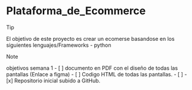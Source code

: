 # Plataforma_de_Ecommerce
> [!tip]
El objetivo de este proyecto es crear un ecomerse basandose en los siguientes lenguajes/Frameworks
    - python


> [!note]
objetivos semana 1
    - [ ] documento en PDF con el diseño de todas las pantallas (Enlace a figma)
    - [ ] Codigo HTML de todas las pantallas.
        <!-- listado de las pantallas  -->
        - [ ] 
    - [x] Repositorio inicial subido a GitHub.